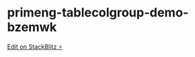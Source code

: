 # primeng-tablecolgroup-demo-bzemwk

[Edit on StackBlitz ⚡️](https://stackblitz.com/edit/primeng-tablecolgroup-demo-bzemwk)